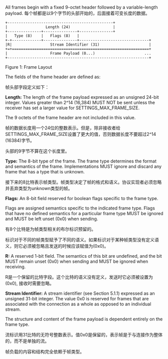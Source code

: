 All frames begin with a fixed 9-octet header followed by a variable-length payload.
每个帧都是以9个字节的头部开始的，后面接着可变长度的数据。

	+-----------------------------------------------+
	|                 Length (24)                   |
	+---------------+---------------+---------------+
	|   Type (8)    |   Flags (8)   |
	+-+-------------+---------------+-------------------------------+
	|R|                 Stream Identifier (31)                      |
	+=+=============================================================+
	|                   Frame Payload (0...)                      ...
	+---------------------------------------------------------------+
Figure 1: Frame Layout

The fields of the frame header are defined as:

帧头部字段定义如下：

**Length:**
The length of the frame payload expressed as an unsigned 24-bit integer. Values greater than 2^14 (16,384) MUST NOT be sent unless the receiver has set a larger value for SETTINGS_MAX_FRAME_SIZE. 

The 9 octets of the frame header are not included in this value.

帧的数据长度用一个24位的整数表示。但是，除非接收者给SETTINGS_MAX_FRAME_SIZE设置了更大的值，否则数据长度不要超过2^14 (16384)字节。

头部的9字节不算在这个长度里。

**Type:**
The 8-bit type of the frame. The frame type determines the format and semantics of the frame. Implementations MUST ignore and discard any frame that has a type that is unknown.

接下来的8比特表示帧类型。帧类型决定了帧的格式和语义。协议实现者必须忽略并丢弃类型为unknown类型的帧。

**Flags:**
An 8-bit field reserved for boolean flags specific to the frame type. 

Flags are assigned semantics specific to the indicated frame type. Flags that have no defined semantics for a particular frame type MUST be ignored and MUST be left unset (0x0) when sending.

有8个比特是为帧类型相关的布尔标识预留的。

标识对于不同的帧类型赋予了不同的语义。如果标识对于某种帧类型没有定义语义，则它必须被忽略且发送的时候应该赋值为(0x0)。

**R:**
A reserved 1-bit field. The semantics of this bit are undefined, and the bit MUST remain unset (0x0) when sending and MUST be ignored when receiving.

R是一个保留的比特字段。这个比特的语义没有定义，发送时它必须被设置为(0x0), 接收时需要忽略。

**Stream Identifier:**
A stream identifier (see Section 5.1.1) expressed as an unsigned 31-bit integer. The value 0x0 is reserved for frames that are associated with the connection as a whole as opposed to an individual stream.

The structure and content of the frame payload is dependent entirely on the frame type.

流标识用31比特的无符号整数表示。值0x0是保留的，表示帧是于与连接作为整体的，而不是单独的流。

帧负载的内容和结构完全依赖于帧类型。
